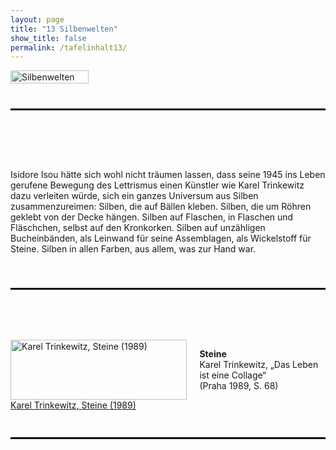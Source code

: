 ```yaml
---
layout: page
title: "13 Silbenwelten"
show_title: false
permalink: /tafelinhalt13/
---
```


<div style="display: flex; align-items: flex-start; margin-bottom: 40px;">
  <a href="{{ 'img/Trinkewitz_Headlines/Trinkewitz_Headlines-13.jpg' | absolute_url }}">
    <img src="{{ 'img/Trinkewitz_Headlines/Trinkewitz_Headlines-13.jpg' | absolute_url }}" alt="Silbenwelten" style="width: 100%; margin-right: 20px;">
  </a>
</div>

<hr style="border-top: 2px solid #000; margin-top: 0; margin-bottom: 80px;">

<div style="display: flex; flex-wrap: wrap; margin-bottom: 40px;">
  <div style="flex: 1; max-width: 100%;">
    <p>Isidore Isou hätte sich wohl nicht träumen lassen, dass seine 1945 ins Leben gerufene Bewegung des Lettrismus einen Künstler wie Karel Trinkewitz dazu verleiten würde, sich ein ganzes Universum aus Silben zusammenzureimen: Silben, die auf Bällen kleben. Silben, die um Röhren geklebt von der Decke hängen. Silben auf Flaschen, in Flaschen und Fläschchen, selbst auf den Kronkorken. Silben auf unzähligen Bucheinbänden, als Leinwand für seine Assemblagen, als Wickelstoff für Steine. Silben in allen Farben, aus allem, was zur Hand war.</p>
  </div>
</div>

<hr style="border-top: 2px solid #000; margin-top: 10px; margin-bottom: 80px;">

<div style="display: flex; flex-wrap: wrap; margin-bottom: 40px;">
  <div style="flex: 1; margin-right: 20px; max-width: 60%;">
    <div class="inhalt_hovereffect">
      <a href="{{ '/img/derivatives/iiif/images/tafel13/full/1140,/0/default.jpg' | absolute_url }}">
        <img src="{{ '/img/derivatives/iiif/images/tafel13/full/1140,/0/default.jpg' | absolute_url }}" alt="Karel Trinkewitz, Steine (1989)" style="width: 100%;" />
        <div class="inhalt_overlay">
          <div class="inhalt_info">Karel Trinkewitz, Steine (1989)</div>
        </div>
      </a>
    </div>
  </div>

  <div style="flex: 1; max-width: 40%;">
    <p><strong>Steine</strong><br/>
      Karel Trinkewitz, „Das Leben ist eine Collage“<br/>
      (Praha 1989, S. 68)</p>
  </div>
</div>

<hr style="border-top: 2px solid #000; margin-top: 60px; margin-bottom: 80px;">
